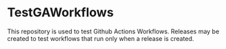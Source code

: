# TestGAWorkflows

This repository is used to test Github Actions Workflows. Releases may be created to test workflows that run only when a release is created.